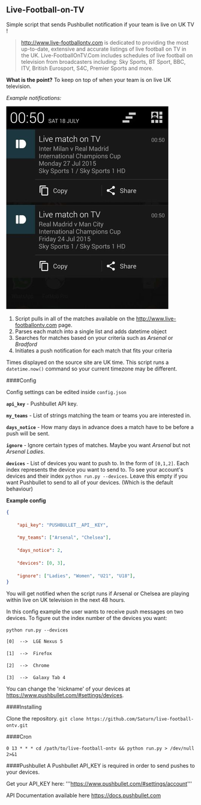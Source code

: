 ## Live-Football-on-TV

Simple script that sends Pushbullet notification if your team is live on UK TV !

> http://www.live-footballontv.com is dedicated to providing the most up-to-date, extensive and accurate listings of live football on TV in the UK. Live-FootballOnTV.Com includes schedules of live football on television from broadcasters including: Sky Sports, BT Sport, BBC, ITV, British Eurosport, S4C, Premier Sports and more.


**What is the point?** To keep on top of when your team is on live UK television.

*Example notifications:*

![notification example screenshot](https://raw.githubusercontent.com/Saturn/live-football-ontv/master/screenshot.jpg)

1. Script pulls in all of the matches available on the http://www.live-footballontv.com page.
2. Parses each match into a single list and adds datetime object
3. Searches for matches based on your criteria such as *Arsenal* or *Bradford*
4. Initiates a push notification for each match that fits your criteria

Times displayed on the source site are UK time. This script runs a `datetime.now()` command so your current timezone may be different.


####Config

Config settings can be edited inside `config.json`

**`api_key`** - Pushbullet API key.

**`my_teams`** - List of strings matching the team or teams you are interested in.

**`days_notice`** - How many days in advance does a match have to be before a push will be sent.

**`ignore`** - Ignore certain types of matches. Maybe you want *Arsenal* but not *Arsenal Ladies*.

**`devices`** - List of devices you want to push to. In the form of `[0,1,2]`. Each index represents the device you want to send to. To see your account's devices and their index `python run.py --devices`. 
Leave this empty if you want Pushbullet to send to all of your devices. (Which is the default behaviour)

**Example config**
```json
{

	"api_key": "PUSHBULLET__API__KEY",

	"my_teams": ["Arsenal", "Chelsea"],

	"days_notice": 2,

	"devices": [0, 3],

	"ignore": ["Ladies", "Women", "U21", "U18"],
}
```
You will get notified when the script runs if Arsenal or Chelsea are playing within live on UK television in the next 48 hours.

In this config example the user wants to receive push messages on two devices. To figure out the index number of the devices you want:

`python run.py --devices`

```
[0]  -->  LGE Nexus 5

[1]  -->  Firefox

[2]  -->  Chrome

[3]  -->  Galaxy Tab 4
```

You can change the 'nickname' of your devices at https://www.pushbullet.com/#settings/devices.


####Installing

Clone the repository. `git clone https://github.com/Saturn/live-football-ontv.git`

####Cron

```
0 13 * * * cd /path/to/live-football-ontv && python run.py > /dev/null 2>&1
```

####Pushbullet
A Pushbullet API_KEY is required in order to send pushes to your devices.

Get your API_KEY here: '''https://www.pushbullet.com/#settings/account'''

API Documentation available here https://docs.pushbullet.com
